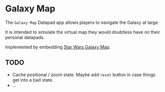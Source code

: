 # Galaxy Map

The `Galaxy Map` Datapad app allows players to navigate the Galaxy at large.

It is intended to simulate the virtual map they would doubtless have on their personal datapads.

Implemented by embedding [Star Wars Galaxy Map](http://www.swgalaxymap.com/).

## TODO

-   Cache positional / zoom state. Maybe add `reset` button in case things get into a bad state.
-   ...
